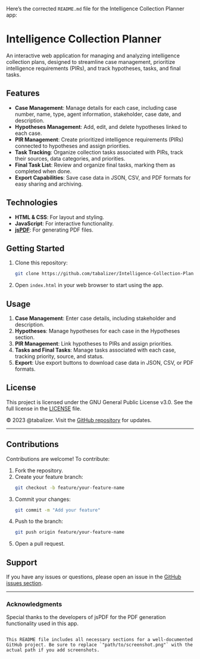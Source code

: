 Here’s the corrected `README.md` file for the Intelligence Collection Planner app:

# Intelligence Collection Planner

An interactive web application for managing and analyzing intelligence collection plans, designed to streamline case management, prioritize intelligence requirements (PIRs), and track hypotheses, tasks, and final tasks.

## Features

- **Case Management**: Manage details for each case, including case number, name, type, agent information, stakeholder, case date, and description.
- **Hypotheses Management**: Add, edit, and delete hypotheses linked to each case.
- **PIR Management**: Create prioritized intelligence requirements (PIRs) connected to hypotheses and assign priorities.
- **Task Tracking**: Organize collection tasks associated with PIRs, track their sources, data categories, and priorities.
- **Final Task List**: Review and organize final tasks, marking them as completed when done.
- **Export Capabilities**: Save case data in JSON, CSV, and PDF formats for easy sharing and archiving.

## Technologies

- **HTML & CSS**: For layout and styling.
- **JavaScript**: For interactive functionality.
- **[jsPDF](https://github.com/parallax/jsPDF)**: For generating PDF files.

## Getting Started

1. Clone this repository:
   ```bash
   git clone https://github.com/tabalizer/Intelligence-Collection-Plannar.git
   ```
2. Open `index.html` in your web browser to start using the app.

## Usage

1. **Case Management**: Enter case details, including stakeholder and description.
2. **Hypotheses**: Manage hypotheses for each case in the Hypotheses section.
3. **PIR Management**: Link hypotheses to PIRs and assign priorities.
4. **Tasks and Final Tasks**: Manage tasks associated with each case, tracking priority, source, and status.
5. **Export**: Use export buttons to download case data in JSON, CSV, or PDF formats.

## License

This project is licensed under the GNU General Public License v3.0. See the full license in the [LICENSE](https://www.gnu.org/licenses/gpl-3.0.en.html) file.

&copy; 2023 @tabalizer. Visit the [GitHub repository](https://github.com/tabalizer/Intelligence-Collection-Plannar) for updates.

---

## Contributions

Contributions are welcome! To contribute:

1. Fork the repository.
2. Create your feature branch:
   ```bash
   git checkout -b feature/your-feature-name
   ```
3. Commit your changes:
   ```bash
   git commit -m "Add your feature"
   ```
4. Push to the branch:
   ```bash
   git push origin feature/your-feature-name
   ```
5. Open a pull request.

## Support

If you have any issues or questions, please open an issue in the [GitHub issues section](https://github.com/tabalizer/Intelligence-Collection-Plannar/issues).

---

### Acknowledgments

Special thanks to the developers of jsPDF for the PDF generation functionality used in this app.
```

This README file includes all necessary sections for a well-documented GitHub project. Be sure to replace `"path/to/screenshot.png"` with the actual path if you add screenshots.
